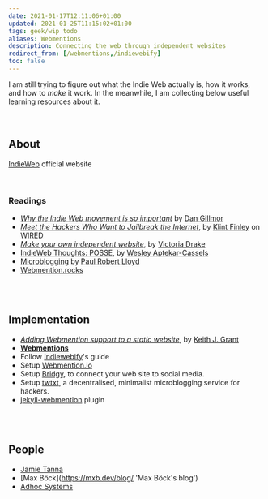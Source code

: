 ```yaml
---
date: 2021-01-17T12:11:06+01:00
updated: 2021-01-25T11:15:02+01:00
tags: geek/wip todo
aliases: Webmentions
description: Connecting the web through independent websites
redirect_from: [/webmentions,/indiewebify]
toc: false
---
```

<div>
	I am still trying to figure out what the Indie Web actually is, how it works, and how to <i>make</i> it work. In the meanwhile, I am collecting below useful learning resources about it.
</div>

<br>
<br>

## About

[IndieWeb](https://indieweb.org 'What is IndieWeb?') official website

<br>

### Readings

- [<cite>Why the Indie Web movement is so important</cite>](https://dangillmor.com/2014/04/25/indie-web-important/ 'Why the Indie Web movement is so important') by [Dan Gillmor](https://dangillmor.com/ 'Dan Gillmor')
- [<cite>Meet the Hackers Who Want to Jailbreak the Internet</cite>](https://www.wired.com/2013/08/indie-web/ 'Meet the Hackers Who Want to Jailbreak the Internet - WIRED'), by [Klint Finley](https://www.wired.com/author/klint-finley) on [WIRED](https://www.wired.com/ 'WIRED')
- [*Make your own independent website*](https://victoria.dev/blog/make-your-own-independent-website/ 'Make your own independent website'), by [Victoria Drake](https://victoria.dev 'Victoria Drake')
- [IndieWeb Thoughts: POSSE](https://notebook.wesleyac.com/indieweb-thoughts-posse/ 'IndieWeb Thoughts: POSSE'), by [Wesley Aptekar-Cassels](https://wesleyac.com 'Wesley’s personal website')
- [Microblogging](https://paulrobertlloyd.com/2018/01/microblogging/ 'Microblogging by Paul Robert Lloyd') by [Paul Robert Lloyd](https://paulrobertlloyd.com 'Paul Robert Lloyd')
- [Webmention.rocks](https://webmention.rocks 'Webmention.rocks')

<br>
<br>

## Implementation

- [*Adding Webmention support to a static website*](https://keithjgrant.com/posts/2019/02/adding-webmention-support-to-a-static-site/ 'Adding Webmention support to a static website'), by [Keith J. Grant](https://keithjgrant.com 'Keith J. Grant')
- [**Webmentions**](https://indieweb.org/Webmention 'Webmention on IndieWebify')
- Follow [Indiewebify](https://indiewebify.me 'Indiewebify')'s guide
- Setup [Webmention.io](https://webmention.io/ 'Webmention')
- Setup [Bridgy](https://brid.gy/ 'Bridgy'), to connect your web site to social media.
- Setup [twtxt](https://github.com/buckket/twtxt 'twtxt source code on GitHub'), a decentralised, minimalist microblogging service for hackers.
- [jekyll-webmention](https://github.com/aarongustafson/jekyll-webmention_io/ 'jekyll-webmention_io on GitHub') plugin

<br>
<br>

## People

- [Jamie Tanna](https://www.jvt.me 'Jamie Tanna')
- [Max Böck](https://mxb.dev/blog/ 'Max Böck's blog')
- [Adhoc Systems](https://adhoc.systems/ 'Adhoc Systems')